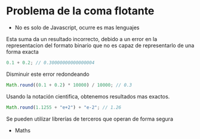 # Problema de la coma flotante

- No es solo de Javascript, ocurre es mas lenguajes

Esta suma da un resultado incorrecto, debido a un error en la representacion del formato binario que no es capaz de representarlo de una forma exacta

```js
0.1 + 0.2; // 0.30000000000000004
```

Disminuir este error redondeando

```js
Math.round((0.1 + 0.2) * 10000) / 10000; // 0.3
```

Usando la notación cientifica, obtenemos resultados mas exactos.

```js
Math.round(1.1255 + "e+2") + "e-2"; // 1.26
```

Se pueden utilizar librerías de terceros que operan de forma segura

- Maths
